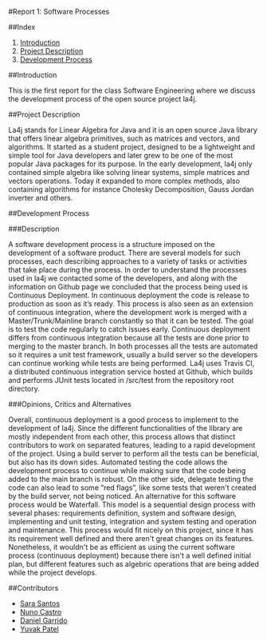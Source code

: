 #Report 1: Software Processes

##Index
1. [Introduction](#introduction)
2. [Project Description](#description)
3. [Development Process](#dp)


##Introduction <a name="introduction"></a>

This is the first report for the class Software Engineering where we discuss the development process of the open source project la4j. 

##Project Description <a name="description"></a>

  La4j stands for Linear Algebra for Java and it is an open source Java library that offers linear algebra primitives, such as matrices and vectors, and algorithms. It started as a student project, designed to be a lightweight and simple tool for Java developers and later grew to be one of the most popular Java packages for its purpose.
  In the early development, la4j only contained simple algebra like solving linear systems, simple matrices and vectors operations. Today it expanded to more complex methods, also containing algorithms for instance Cholesky Decomposition, Gauss Jordan inverter and others.

##Development Process <a name="dp"></a>

###Description 

  A software development process is a structure imposed on the development of a software product. There are several models for such processes, each describing approaches to a variety of tasks or activities that take place during the process.
	In order to understand the processes used in la4j we contacted some of the developers, and along with the information on Github page we concluded that the process being used is Continuous Deployment.
  In continuous deployment the code is release to production as soon as it’s ready. This process is also seen as an extension of continuous integration, where the development work is  merged with a Master/Trunk/Mainline branch constantly so that it can be tested. The goal is to test the code regularly to catch issues early. Continuous deployment differs from continuous integration because all the tests are done prior to merging to the master branch.
  In both processes all the tests are automated so it requires a unit test framework, usually a build server so the developers can continue working while tests are being performed.  La4j uses Travis CI, a distributed continuous integration service hosted at Github, which builds and performs JUnit tests located in /src/test from the repository root directory.


###Opinions, Critics and Alternatives 

  Overall, continuous deployment is a good process to implement to the development of la4j.  Since the different functionalities of the library are mostly independent from each other, this process allows that distinct contributors to work on separated features, leading to a rapid development of the project. 
	Using a build server to perform all the tests can be beneficial, but also has its down sides. Automated testing the code allows the development process to continue while making sure that the code being added to the main branch is robust. On the other side, delegate testing the code can also lead to some “red flags”, like some tests that weren't created by the build server, not being noticed.
	An alternative for this software process would be Waterfall. This model is a sequential design process with several phases: requirements definition, system and software design, implementing and unit testing, integration and system testing and operation and maintenance. This process would fit nicely on this project, since it has its requirement well defined and there aren't great changes on its features. Nonetheless, it wouldn't be as efficient as using the current software process (continuous deployment) because there isn't a well defined initial plan, but different features such as algebric operations that are being added while the project develops.

##Contributors
* [Sara Santos](https://github.com/sarasantos96)
* [Nuno Castro](https://github.com/nunomiguel1995)
* [Daniel Garrido](https://github.com/dalugoga)
* [Yuvak Patel](https://github.com/scorpio9847)
